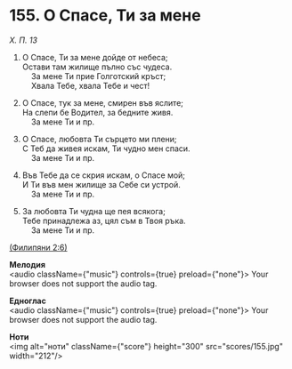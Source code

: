 # 155. О Спасе, Ти за мене  

*Х. П. 13*  

1. О Спасе, Ти за мене дойде от небеса;  
Остави там жилище пълно със чудеса.  
    За мене Ти прие Голготский кръст;  
    Хвала Тебе, хвала Тебе и чест!  

2. О Спасе, тук за мене, смирен във яслите;  
На слепи бе Водител, за бедните живя.  
    За мене Ти и пр.  

3. О Спасе, любовта Ти сърцето ми плени;  
С Теб да живея искам, Ти чудно мен спаси.  
    За мене Ти и пр.  

4. Във Тебе да се скрия искам, о Спасе мой;  
И Ти във мен жилище за Себе си устрой.  
    За мене Ти и пр.  

5. За любовта Ти чудна ще пея всякога;  
Тебе принадлежа аз, цял съм в Твоя ръка.  
    За мене Ти и пр.  

[(Филипяни 2:6)](http://biblia.bg/index.php?k=57&g=2&s=6)  

__Мелодия__  
<audio className={"music"} controls={true} preload={"none"}><source src="mp3/155.mp3" type="audio/mpeg"/>
Your browser does not support the audio tag.
</audio>  

__Едноглас__  
<audio className={"music"} controls={true} preload={"none"}><source src="transp/155.mp3" type="audio/mpeg"/>
Your browser does not support the audio tag.
</audio>  

__Ноти__  
<img alt="ноти" className={"score"} height="300" src="scores/155.jpg" width="212"/>
